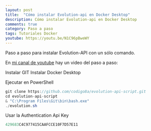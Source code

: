 ```yaml
---
layout: post
title:  "Cómo instalar Evolution-api en Docker Desktop"
description: Cómo instalar Evolution-api en Docker Desktop
comments: true
category: Paso a paso
tags: Tutoriales Docker
youtube: https://youtu.be/N1C96pBweWY
---
```

Paso a paso para instalar Evolution-API con un sólo comando.

En <a target="_blank" href="{{ page.youtube }}">mi canal de youtube</a> hay un video del paso a paso:

Instalar GIT
Instalar Docker Desktop

Ejecutar en PowerShell
```csharp
git clone https://github.com/codigo8a/evolution-api-script.git
cd evolution-api-script
& "C:\Program Files\Git\bin\bash.exe"
./evolution.sh
```

Usar la Authentication Api Key
```csharp
429683C4C977415CAAFCCE10F7D57E11
```
